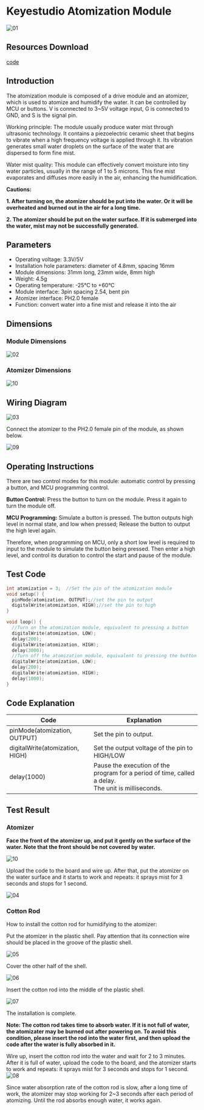 # Keyestudio Atomization Module

![01](img/01.jpg)

## Resources Download

[code](./code.zip)



## Introduction

The atomization module is composed of a drive module and an atomizer, which is used to atomize and humidify the water. It can be controlled by MCU or buttons. V is connected to 3~5V voltage input, G is connected to GND, and S is the signal pin.

Working principle: The module usually produce water mist through ultrasonic technology. It contains a piezoelectric ceramic sheet that begins to vibrate when a high frequency voltage is applied through it. Its vibration generates small water droplets on the surface of the water that are dispersed to form fine mist.

Water mist quality: This module can effectively convert moisture into tiny water particles, usually in the range of 1 to 5 microns. This fine mist evaporates and diffuses more easily in the air, enhancing the humidification.

**Cautions:**

**1. After turning on, the atomizer should be put into the water. Or it will be overheated and burned out in the air for a long time.**

**2. The atomizer should be put on the water surface. If it is submerged into the water, mist may not be successfully generated.**



## Parameters

- Operating voltage: 3.3V/5V
- Installation hole parameters: diameter of 4.8mm, spacing 16mm
- Module dimensions: 31mm long, 23mm wide, 8mm high
- Weight: 4.5g
- Operating temperature: -25°C to +60°C
- Module interface: 3pin spacing 2.54, bent pin
- Atomizer interface: PH2.0 female
- Function: convert water into a fine mist and release it into the air



## Dimensions

### Module Dimensions

![02](img/02.jpg)



### Atomizer Dimensions

![10](img/10.jpg)



## Wiring Diagram

![03](img/03.jpg)



Connect the atomizer to the PH2.0 female pin of the module, as shown below.

![09](img/09.png)



## Operating Instructions

There are two control modes for this module: automatic control by pressing a button, and MCU programming control.

**Button Control:** Press the button to turn on the module. Press it again to turn the module off.

**MCU Programming:** Simulate a button is pressed. The button outputs high level in normal state, and low when pressed; Release the button to output the high level again.

Therefore, when programming on MCU, only a short low level is required to input to the module to simulate the button being pressed. Then enter a high level, and control its duration to control the start and pause of the module.



## Test Code

```c
int atomization = 3;  //Set the pin of the atomization module
void setup() {
  pinMode(atomization, OUTPUT);//set the pin to output
  digitalWrite(atomization, HIGH);//set the pin to high  
}

void loop() {
  //Turn on the atomization module, equivalent to pressing a button
  digitalWrite(atomization, LOW);   
  delay(200);  
  digitalWrite(atomization, HIGH); 
  delay(3000); 
  //Turn off the atomization module, equivalent to pressing the button again
  digitalWrite(atomization, LOW); 
  delay(200); 
  digitalWrite(atomization, HIGH);   
  delay(1000);
}
```



## Code Explanation

| Code                            | Explanation                                                  |
| ------------------------------- | ------------------------------------------------------------ |
| pinMode(atomization, OUTPUT)    | Set the pin to output.                                       |
| digitalWrite(atomization, HIGH) | Set the output voltage of the pin to HIGH/LOW                |
| delay(1000)                     | Pause the execution of the program for a period of time, called a delay. <br>The unit is milliseconds. |



## Test Result

### Atomizer

**Face the front of the atomizer up, and put it gently on the surface of the water. Note that the front should be not covered by water.**

![10](img/10.jpg)

Upload the code to the board and wire up. After that, put the atomizer on the water surface and it starts to work and repeats: it sprays mist for 3 seconds and stops for 1 second.

![04](img/04.jpg)



### Cotton Rod

How to install the cotton rod for humidifying to the atomizer:

Put the atomizer in the plastic shell. Pay attention that its connection wire should be placed in the groove of the plastic shell.

![05](img/05.jpg)



Cover the other half of the shell.

![06](img/06.jpg)



Insert the cotton rod into the middle of the plastic shell.

![07](img/07.jpg)

The installation is complete.

**Note: The cotton rod takes time to absorb water. If it is not full of water, the atomizater may be burned out after powering on. To avoid this condition, please insert the rod into the water first, and then upload the code after the water is fully absorbed in it.**



Wire up, insert the cotton rod into the water and wait for 2 to 3 minutes. After it is full of water, upload the code to the board, and the atomizer starts to work and repeats: it sprays mist for 3 seconds and stops for 1 second.![08](img/08.jpg)

Since water absorption rate of the cotton rod is slow, after a long time of work, the atomizer may stop working for 2~3 seconds after each period of atomizing. Until the rod absorbs enough water, it works again.
